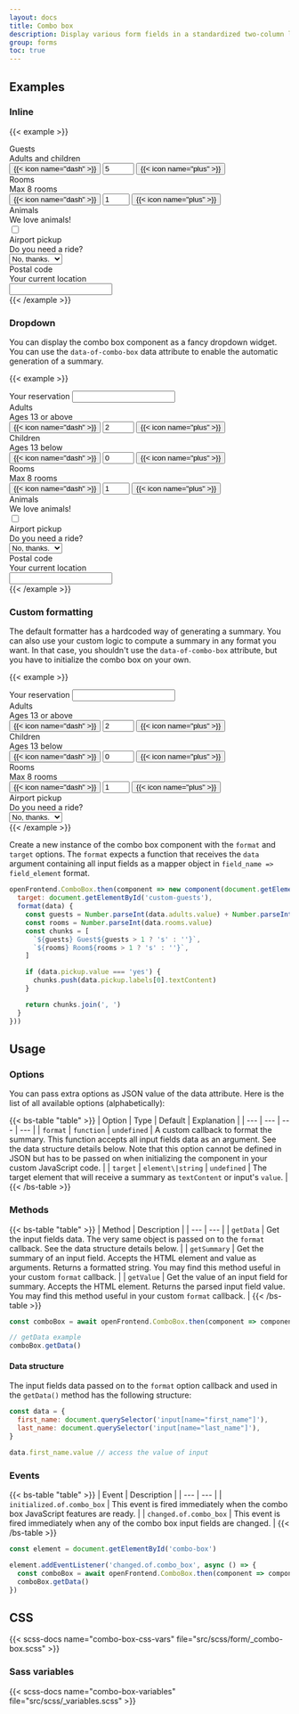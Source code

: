 ```yaml
---
layout: docs
title: Combo box
description: Display various form fields in a standardized two-column layout.
group: forms
toc: true
---
```


## Examples

### Inline

{{< example >}}
<div class="combo-box">
  <div class="combo-box-row">
    <div class="combo-box-label">
      <label for="inline-guests" class="form-label">Guests</label>
      <div class="form-text">Adults and children</div>
    </div>
    <div class="combo-box-field">
      <div class="input-group" data-of-quantity-picker>
        <button type="button" class="btn btn-icon btn-primary" data-of-quantity-picker-minus>{{< icon name="dash" >}}</button>
        <input type="number" id="inline-guests" class="form-control text-center" value="5" min="1" max="10" readonly>
        <button type="button" class="btn btn-icon btn-primary" data-of-quantity-picker-plus>{{< icon name="plus" >}}</button>
      </div>
    </div>
  </div>
  <div class="combo-box-divider"></div>
  <div class="combo-box-row">
    <div class="combo-box-label">
      <label for="inline-rooms" class="form-label">Rooms</label>
      <div class="form-text">Max 8 rooms</div>
    </div>
    <div class="combo-box-field">
      <div class="input-group" data-of-quantity-picker>
        <button type="button" class="btn btn-icon btn-primary" data-of-quantity-picker-minus>{{< icon name="dash" >}}</button>
        <input type="number" id="inline-rooms" class="form-control text-center" value="1" min="1" max="8" readonly>
        <button type="button" class="btn btn-icon btn-primary" data-of-quantity-picker-plus>{{< icon name="plus" >}}</button>
      </div>
    </div>
  </div>
  <div class="combo-box-divider"></div>
  <div class="combo-box-row">
    <div class="combo-box-label">
      <label for="inline-animals" class="form-label">Animals</label>
      <div class="form-text">We love animals!</div>
    </div>
    <div class="combo-box-field" style="--bs-combo-box-field-width: auto">
      <input type="checkbox" id="inline-animals" class="form-check-input" value="1">
    </div>
  </div>
  <div class="combo-box-divider"></div>
  <div class="combo-box-row">
    <div class="combo-box-label">
      <label for="inline-pickup" class="form-label">Airport pickup</label>
      <div class="form-text">Do you need a ride?</div>
    </div>
    <div class="combo-box-field">
      <select id="inline-pickup" class="form-select">
        <option value="no">No, thanks.</option>
        <option value="yes">Yes, please!</option>
      </select>
    </div>
  </div>
  <div class="combo-box-divider"></div>
  <div class="combo-box-row">
    <div class="combo-box-label">
      <label for="inline-postal" class="form-label">Postal code</label>
      <div class="form-text">Your current location</div>
    </div>
    <div class="combo-box-field">
      <input type="text" id="inline-postal" class="form-control">
    </div>
  </div>
</div>
{{< /example >}}

### Dropdown

You can display the combo box component as a fancy dropdown widget. You can use the `data-of-combo-box` data attribute to enable the automatic generation of a summary.

{{< example >}}
<div class="dropdown" data-of-combo-box='{ "target": "#dropdown-guests" }'>
  <label for="dropdown-guests" class="form-label">Your reservation</label>
  <input type="text" id="dropdown-guests" class="form-select" data-bs-auto-close="outside" data-bs-toggle="dropdown" readonly>

  <div class="dropdown-menu">
    <div class="combo-box">
      <div class="combo-box-row">
        <div class="combo-box-label">
          <label for="dropdown-adults" class="form-label">Adults</label>
          <div class="form-text">Ages 13 or above</div>
        </div>
        <div class="combo-box-field">
          <div class="input-group" data-of-quantity-picker>
            <button type="button" class="btn btn-icon btn-primary" data-of-quantity-picker-minus>{{< icon name="dash" >}}</button>
            <input type="number" id="dropdown-adults" name="adults" class="form-control text-center" value="2" min="1" max="10" readonly>
            <button type="button" class="btn btn-icon btn-primary" data-of-quantity-picker-plus>{{< icon name="plus" >}}</button>
          </div>
        </div>
      </div>
      <div class="combo-box-divider"></div>
      <div class="combo-box-row">
        <div class="combo-box-label">
          <label for="dropdown-children" class="form-label">Children</label>
          <div class="form-text">Ages 13 below</div>
        </div>
        <div class="combo-box-field" >
          <div class="input-group" data-of-quantity-picker>
            <button type="button" class="btn btn-icon btn-primary" data-of-quantity-picker-minus>{{< icon name="dash" >}}</button>
            <input type="number" id="dropdown-children" class="form-control text-center" value="0" min="0" max="10" readonly>
            <button type="button" class="btn btn-icon btn-primary" data-of-quantity-picker-plus>{{< icon name="plus" >}}</button>
          </div>
        </div>
      </div>
      <div class="combo-box-divider"></div>
      <div class="combo-box-row">
        <div class="combo-box-label">
          <label for="dropdown-rooms" class="form-label">Rooms</label>
          <div class="form-text">Max 8 rooms</div>
        </div>
        <div class="combo-box-field">
          <div class="input-group" data-of-quantity-picker>
            <button type="button" class="btn btn-icon btn-primary" data-of-quantity-picker-minus>{{< icon name="dash" >}}</button>
            <input type="number" id="dropdown-rooms" name="rooms" class="form-control text-center" value="1" min="1" max="8" readonly>
            <button type="button" class="btn btn-icon btn-primary" data-of-quantity-picker-plus>{{< icon name="plus" >}}</button>
          </div>
        </div>
      </div>
      <div class="combo-box-divider"></div>
      <div class="combo-box-row">
        <div class="combo-box-label">
          <label for="dropdown-animals" class="form-label">Animals</label>
          <div class="form-text">We love animals!</div>
        </div>
        <div class="combo-box-field" style="--bs-combo-box-field-width: auto">
          <input type="checkbox" id="dropdown-animals" name="animals" class="form-check-input" value="1">
        </div>
      </div>
      <div class="combo-box-divider"></div>
      <div class="combo-box-row">
        <div class="combo-box-label">
          <label for="dropdown-pickup" class="form-label">Airport pickup</label>
          <div class="form-text">Do you need a ride?</div>
        </div>
        <div class="combo-box-field">
          <select id="dropdown-pickup" class="form-select" name="pickup">
            <option value="no">No, thanks.</option>
            <option value="yes">Yes, please!</option>
          </select>
        </div>
      </div>
      <div class="combo-box-divider"></div>
      <div class="combo-box-row">
        <div class="combo-box-label">
          <label for="dropdown-postal" class="form-label">Postal code</label>
          <div class="form-text">Your current location</div>
        </div>
        <div class="combo-box-field">
          <input type="text" name="postal" id="dropdown-postal" class="form-control">
        </div>
      </div>
    </div>
  </div>
</div>
{{< /example >}}

### Custom formatting

The default formatter has a hardcoded way of generating a summary. You can also use your custom logic to compute a summary in any format you want. In that case, you shouldn't use the `data-of-combo-box` attribute, but you have to initialize the combo box on your own.

{{< example >}}
<div id="custom-combo-box" class="dropdown">
  <label for="custom-guests" class="form-label">Your reservation</label>
  <input type="text" id="custom-guests" class="form-select" data-bs-auto-close="outside" data-bs-toggle="dropdown" readonly>

  <div class="dropdown-menu">
    <div class="combo-box">
      <div class="combo-box-row">
        <div class="combo-box-label">
          <label for="custom-adults" class="form-label">Adults</label>
          <div class="form-text">Ages 13 or above</div>
        </div>
        <div class="combo-box-field">
          <div class="input-group" data-of-quantity-picker>
            <button type="button" class="btn btn-icon btn-primary" data-of-quantity-picker-minus>{{< icon name="dash" >}}</button>
            <input type="number" id="custom-adults" name="adults" class="form-control text-center" value="2" min="1" max="10" readonly>
            <button type="button" class="btn btn-icon btn-primary" data-of-quantity-picker-plus>{{< icon name="plus" >}}</button>
          </div>
        </div>
      </div>
      <div class="combo-box-divider"></div>
      <div class="combo-box-row">
        <div class="combo-box-label">
          <label for="custom-children" class="form-label">Children</label>
          <div class="form-text">Ages 13 below</div>
        </div>
        <div class="combo-box-field">
          <div class="input-group" data-of-quantity-picker>
            <button type="button" class="btn btn-icon btn-primary" data-of-quantity-picker-minus>{{< icon name="dash" >}}</button>
            <input type="number" id="custom-children" name="children" class="form-control text-center" value="0" min="0" max="10" readonly>
            <button type="button" class="btn btn-icon btn-primary" data-of-quantity-picker-plus>{{< icon name="plus" >}}</button>
          </div>
        </div>
      </div>
      <div class="combo-box-divider"></div>
      <div class="combo-box-row">
        <div class="combo-box-label">
          <label for="custom-rooms" class="form-label">Rooms</label>
          <div class="form-text">Max 8 rooms</div>
        </div>
        <div class="combo-box-field">
          <div class="input-group" data-of-quantity-picker>
            <button type="button" class="btn btn-icon btn-primary" data-of-quantity-picker-minus>{{< icon name="dash" >}}</button>
            <input type="number" id="custom-rooms" name="rooms" class="form-control text-center" value="1" min="1" max="8" readonly>
            <button type="button" class="btn btn-icon btn-primary" data-of-quantity-picker-plus>{{< icon name="plus" >}}</button>
          </div>
        </div>
      </div>
      <div class="combo-box-divider"></div>
      <div class="combo-box-row">
        <div class="combo-box-label">
          <label for="custom-pickup" class="form-label">Airport pickup</label>
          <div class="form-text">Do you need a ride?</div>
        </div>
        <div class="combo-box-field">
          <select id="custom-pickup" class="form-select" name="pickup">
            <option value="no">No, thanks.</option>
            <option value="yes">Yes, please!</option>
          </select>
        </div>
      </div>
    </div>
  </div>
</div>
{{< /example >}}

Create a new instance of the combo box component with the `format` and `target` options. The `format` expects a function that receives the `data` argument containing all input fields as a mapper object in `field_name => field_element` format.

```js
openFrontend.ComboBox.then(component => new component(document.getElementById('custom-combo-box'), {
  target: document.getElementById('custom-guests'),
  format(data) {
    const guests = Number.parseInt(data.adults.value) + Number.parseInt(data.children.value)
    const rooms = Number.parseInt(data.rooms.value)
    const chunks = [
      `${guests} Guest${guests > 1 ? 's' : ''}`,
      `${rooms} Room${rooms > 1 ? 's' : ''}`,
    ]

    if (data.pickup.value === 'yes') {
      chunks.push(data.pickup.labels[0].textContent)
    }

    return chunks.join(', ')
  }
}))
```

<script>
document.addEventListener('DOMContentLoaded', () => {
  openFrontend.ComboBox.then(component => new component(document.getElementById('custom-combo-box'), {
    target: document.getElementById('custom-guests'),
    format: function (data) {
      const guests = parseInt(data.adults.value) + parseInt(data.children.value)
      const rooms = parseInt(data.rooms.value)

      const chunks = [
        `${guests} Guest${guests > 1 ? 's' : ''}`,
        `${rooms} Room${rooms > 1 ? 's' : ''}`,
      ]

      if (data.pickup.value === 'yes') {
        chunks.push(data.pickup.labels[0].textContent)
      }

      return chunks.join(', ');
    }
  }))
})
</script>

## Usage

### Options

You can pass extra options as JSON value of the data attribute. Here is the list of all available options (alphabetically):

{{< bs-table "table" >}}
| Option | Type | Default | Explanation |
| --- | --- | --- | --- |
| `format` | `function` | `undefined` | A custom callback to format the summary. This function accepts all input fields data as an argument. See the data structure details below. Note that this option cannot be defined in JSON but has to be passed on when initializing the component in your custom JavaScript code. |
| `target` | `element\|string` | `undefined` | The target element that will receive a summary as `textContent` or input's `value`. |
{{< /bs-table >}}

### Methods

{{< bs-table "table" >}}
| Method | Description |
| --- | --- |
| `getData` | Get the input fields data. The very same object is passed on to the `format` callback. See the data structure details below. |
| `getSummary` | Get the summary of an input field. Accepts the HTML element and value as arguments. Returns a formatted string. You may find this method useful in your custom `format` callback. |
| `getValue` | Get the value of an input field for summary. Accepts the HTML element. Returns the parsed input field value. You may find this method useful in your custom `format` callback. |
{{< /bs-table >}}

```js
const comboBox = await openFrontend.ComboBox.then(component => component.getInstance('#example')) // Returns a Bootstrap combo box instance

// getData example
comboBox.getData()
```

#### Data structure

The input fields data passed on to the `format` option callback and used in the `getData()` method has the following structure:

```js
const data = {
  first_name: document.querySelector('input[name="first_name"]'),
  last_name: document.querySelector('input[name="last_name"]'),
}

data.first_name.value // access the value of input
```

### Events

{{< bs-table "table" >}}
| Event | Description |
| --- | --- |
| `initialized.of.combo_box` | This event is fired immediately when the combo box JavaScript features are ready. |
| `changed.of.combo_box` | This event is fired immediately when any of the combo box input fields are changed. |
{{< /bs-table >}}

```js
const element = document.getElementById('combo-box')

element.addEventListener('changed.of.combo_box', async () => {
  const comboBox = await openFrontend.ComboBox.then(component => component.getInstance(element))
  comboBox.getData()
})
```

## CSS

{{< scss-docs name="combo-box-css-vars" file="src/scss/form/_combo-box.scss" >}}

### Sass variables

{{< scss-docs name="combo-box-variables" file="src/scss/_variables.scss" >}}
